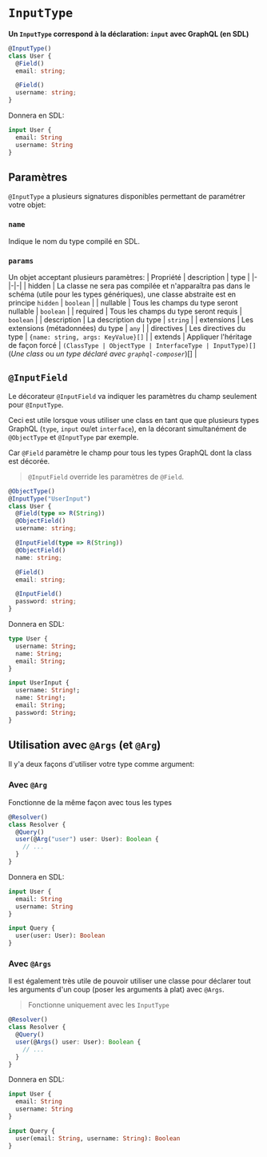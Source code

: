 # `InputType`
**Un `InputType` correspond à la déclaration: `input` avec GraphQL (en SDL)**
```ts
@InputType()
class User {
  @Field()
  email: string;

  @Field()
  username: string;
}
```
Donnera en SDL:
```graphql
input User {
  email: String
  username: String
}
```

## Paramètres
`@InputType` a plusieurs signatures disponibles permettant de paramétrer votre objet:

### `name`
Indique le nom du type compilé en SDL.

### `params`
Un objet acceptant plusieurs paramètres:
| Propriété | description | type |
|-|-|-|
| hidden | La classe ne sera pas compilée et n'apparaîtra pas dans le schéma (utile pour les types génériques), une classe abstraite est en principe `hidden` | `boolean` |
| nullable | Tous les champs du type seront nullable | `boolean` |
| required | Tous les champs du type seront requis | `boolean` |
| description | La description du type | `string` |
| extensions | Les extensions (métadonnées) du type | `any` |
| directives | Les directives du type | `{name: string, args: KeyValue}[]` |
| extends | Appliquer l'héritage de façon forcé | `(ClassType | ObjectType | InterfaceType | InputType)[]` (*Une class* ou *un type déclaré avec `graphql-composer`*)[] |

## `@InputField`
Le décorateur `@InputField` va indiquer les paramètres du champ seulement pour `@InputType`.  

Ceci est utile lorsque vous utiliser une class en tant que que plusieurs types GraphQL (`type`, `input` ou/et `interface`), en la décorant simultanément de `@ObjectType` et `@InputType` par exemple.  

Car `@Field` paramètre le champ pour tous les types GraphQL dont la class est décorée.
> `@InputField` override les paramètres de `@Field`.
```ts
@ObjectType()
@InputType("UserInput")
class User {
  @Field(type => R(String))
  @ObjectField()
  username: string;

  @InputField(type => R(String))
  @ObjectField()
  name: string;

  @Field()
  email: string;

  @InputField()
  password: string;
}
```

Donnera en SDL:
```graphql
type User {
  username: String;
  name: String;
  email: String;
}

input UserInput {
  username: String!;
  name: String!;
  email: String;
  password: String;
}
```


## Utilisation avec `@Args` (et `@Arg`)
Il y'a deux façons d'utiliser votre type comme argument:

### Avec `@Arg`
Fonctionne de la même façon avec tous les types
```ts
@Resolver()
class Resolver {
  @Query()
  user(@Arg("user") user: User): Boolean {
    // ...
  }
}
```
Donnera en SDL:  
```graphql
input User {
  email: String
  username: String
}

input Query {
  user(user: User): Boolean
}
```

### Avec `@Args`
Il est également très utile de pouvoir utiliser une classe pour déclarer tout les arguments d'un coup (poser les arguments à plat) avec `@Args`.
> Fonctionne uniquement avec les `InputType`
```ts
@Resolver()
class Resolver {
  @Query()
  user(@Args() user: User): Boolean {
    // ...
  }
}
```
Donnera en SDL:  
```graphql
input User {
  email: String
  username: String
}

input Query {
  user(email: String, username: String): Boolean
}
```
